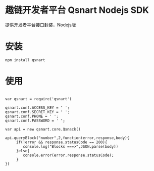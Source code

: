 # 趣链开发者平台 Qsnart Nodejs SDK
提供开发者平台接口封装，Nodejs版  

# 安装
```
npm install qsnart  
```

# 使用  
```

var qsnart = require('qsnart')

qsnart.conf.ACCESS_KEY = ' ';
qsnart.conf.SECRET_KEY = ' ';
qsnart.conf.PHONE = ' ';
qsnart.conf.PASSWORD = ' ';

var api = new qsnart.core.Qsnack()

api.queryBlock("number",2,function(error,response,body){
     if(!error && response.statusCode == 200){
        console.log("Blocks ===>",JSON.parse(body))
     }else{
        console.error(error,response.statusCode);
     }
})
```
